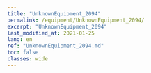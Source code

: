 ```yaml
---
title: "UnknownEquipment_2094"
permalink: /equipment/UnknownEquipment_2094/
excerpt: "UnknownEquipment_2094"
last_modified_at: 2021-01-25
lang: en
ref: "UnknownEquipment_2094.md"
toc: false
classes: wide
---
```


